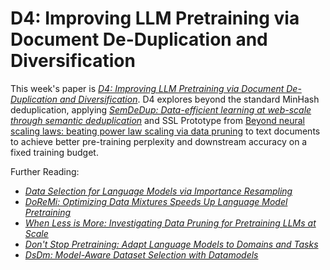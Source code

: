 # D4: Improving LLM Pretraining via Document De-Duplication and Diversification

This week's paper is [*D4: Improving LLM Pretraining via Document De-Duplication and Diversification*](https://arxiv.org/abs/2308.12284). D4 explores beyond the standard MinHash deduplication, applying [*SemDeDup: Data-efficient learning at web-scale through semantic deduplication*](https://arxiv.org/abs/2303.09540) and SSL Prototype from [Beyond neural scaling laws: beating power law scaling via data pruning](https://arxiv.org/abs/2206.14486) to text documents to achieve better pre-training perplexity and downstream accuracy on a fixed training budget.

Further Reading:
* [*Data Selection for Language Models via Importance Resampling*](https://arxiv.org/abs/2302.03169)
* [*DoReMi: Optimizing Data Mixtures Speeds Up Language Model Pretraining*](https://arxiv.org/abs/2305.10429)
* [*When Less is More: Investigating Data Pruning for Pretraining LLMs at Scale*](https://arxiv.org/abs/2309.04564)
* [*Don't Stop Pretraining: Adapt Language Models to Domains and Tasks*](https://arxiv.org/abs/2004.10964)
* [*DsDm: Model-Aware Dataset Selection with Datamodels*](https://arxiv.org/abs/2401.12926)